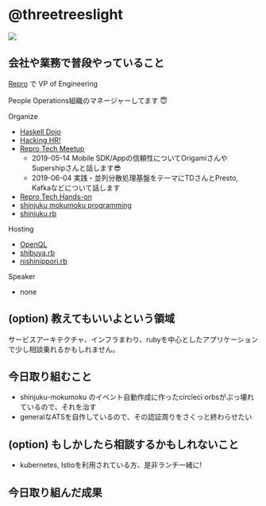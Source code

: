 # @threetreeslight

![](https://avatars3.githubusercontent.com/u/1057490?s=100&v=4)

## 会社や業務で普段やっていること

[Repro](https://repro.io) で VP of Engineering

People Operations組織のマネージャーしてます :innocent:

Organize

- [Haskell Dojo](https://shinjukuhs.connpass.com/)
- [Hacking HR!](https://hacking-hr.connpass.com/)
- [Repro Tech Meetup](https://repro-tech.connpass.com/)
  - 2019-05-14 Mobile SDK/Appの信頼性についてOrigamiさんやSupershipさんと話します😎
  - 2019-06-04 実践・並列分散処理基盤をテーマにTDさんとPresto, Kafkaなどについて話します
- [Repro Tech Hands-on](https://repro-tech.connpass.com/)
- [shinjuku mokumoku programming](https://shinjuku-mokumoku.connpass.com/)
- [shinjuku.rb](https://shinjukurb.connpass.com/)

Hosting

- [OpenQL](https://openql.connpass.com/)
- [shibuya.rb](https://shibuyarb.doorkeeper.jp/)
- [nishinippori.rb](https://nishinipporirb.doorkeeper.jp/)

Speaker

- none

## (option) 教えてもいいよという領域

サービスアーキテクチャ、インフラまわり、rubyを中心としたアプリケーションで少し相談乗れるかもしれません。

## 今日取り組むこと

- shinjuku-mokumoku のイベント自動作成に作ったcircleci orbsがぶっ壊れているので、それを治す
- generalなATSを自作しているので、その認証周りをさくっと終わらせたい

## (option) もしかしたら相談するかもしれないこと

- kubernetes, Istioを利用されている方、是非ランチ一緒に!

## 今日取り組んだ成果

